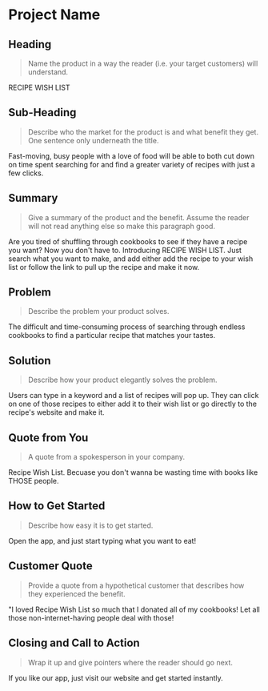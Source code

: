 # Project Name

<!--
> This material was originally posted [here](http://www.quora.com/What-is-Amazons-approach-to-product-development-and-product-management). It is reproduced here for posterities sake.

There is an approach called "working backwards" that is widely used at Amazon. They work backwards from the customer, rather than starting with an idea for a product and trying to bolt customers onto it. While working backwards can be applied to any specific product decision, using this approach is especially important when developing new products or features.

For new initiatives a product manager typically starts by writing an internal press release announcing the finished product. The target audience for the press release is the new/updated product's customers, which can be retail customers or internal users of a tool or technology. Internal press releases are centered around the customer problem, how current solutions (internal or external) fail, and how the new product will blow away existing solutions.

If the benefits listed don't sound very interesting or exciting to customers, then perhaps they're not (and shouldn't be built). Instead, the product manager should keep iterating on the press release until they've come up with benefits that actually sound like benefits. Iterating on a press release is a lot less expensive than iterating on the product itself (and quicker!).

If the press release is more than a page and a half, it is probably too long. Keep it simple. 3-4 sentences for most paragraphs. Cut out the fat. Don't make it into a spec. You can accompany the press release with a FAQ that answers all of the other business or execution questions so the press release can stay focused on what the customer gets. My rule of thumb is that if the press release is hard to write, then the product is probably going to suck. Keep working at it until the outline for each paragraph flows.

Oh, and I also like to write press-releases in what I call "Oprah-speak" for mainstream consumer products. Imagine you're sitting on Oprah's couch and have just explained the product to her, and then you listen as she explains it to her audience. That's "Oprah-speak", not "Geek-speak".

Once the project moves into development, the press release can be used as a touchstone; a guiding light. The product team can ask themselves, "Are we building what is in the press release?" If they find they're spending time building things that aren't in the press release (overbuilding), they need to ask themselves why. This keeps product development focused on achieving the customer benefits and not building extraneous stuff that takes longer to build, takes resources to maintain, and doesn't provide real customer benefit (at least not enough to warrant inclusion in the press release).
 -->

## Heading

> Name the product in a way the reader (i.e. your target customers) will understand.

RECIPE WISH LIST

## Sub-Heading

> Describe who the market for the product is and what benefit they get. One sentence only underneath the title.

Fast-moving, busy people with a love of food will be able to both cut down on time spent searching for and find a greater variety of recipes with just a few clicks.

## Summary

> Give a summary of the product and the benefit. Assume the reader will not read anything else so make this paragraph good.

Are you tired of shuffling through cookbooks to see if they have a recipe you want? Now you don't have to. Introducing RECIPE WISH LIST. Just search what you want to make, and add either add the recipe to your wish list or follow the link to pull up the recipe and make it now.

## Problem

> Describe the problem your product solves.

The difficult and time-consuming process of searching through endless cookbooks to find a particular recipe that matches your tastes.

## Solution

> Describe how your product elegantly solves the problem.

Users can type in a keyword and a list of recipes will pop up. They can click on one of those recipes to either add it to their wish list or go directly to the recipe's website and make it.

## Quote from You

> A quote from a spokesperson in your company.

Recipe Wish List. Becuase you don't wanna be wasting time with books like THOSE people.

## How to Get Started

> Describe how easy it is to get started.

Open the app, and just start typing what you want to eat!

## Customer Quote

> Provide a quote from a hypothetical customer that describes how they experienced the benefit.

"I loved Recipe Wish List so much that I donated all of my cookbooks! Let all those non-internet-having people deal with those!

## Closing and Call to Action

> Wrap it up and give pointers where the reader should go next.

If you like our app, just visit our website and get started instantly.
